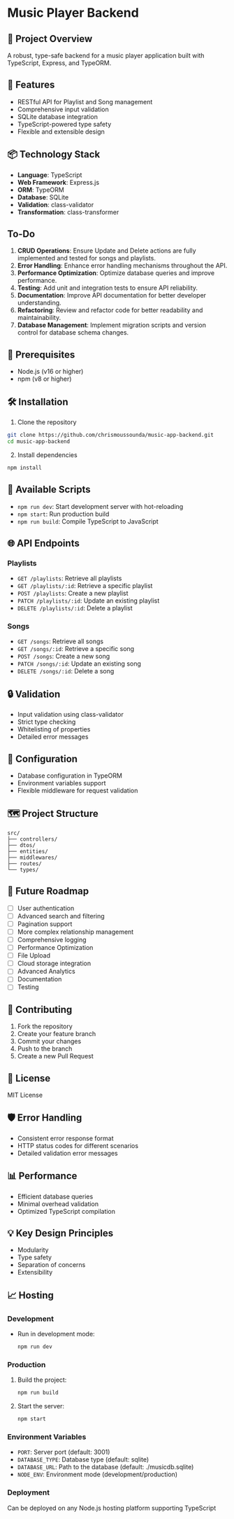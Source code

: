 # Music Player Backend

## 🎵 Project Overview

A robust, type-safe backend for a music player application built with TypeScript, Express, and TypeORM.

## 🚀 Features

- RESTful API for Playlist and Song management
- Comprehensive input validation
- SQLite database integration
- TypeScript-powered type safety
- Flexible and extensible design

## 📦 Technology Stack

- **Language**: TypeScript
- **Web Framework**: Express.js
- **ORM**: TypeORM
- **Database**: SQLite
- **Validation**: class-validator
- **Transformation**: class-transformer

## To-Do

1. **CRUD Operations**: Ensure Update and Delete actions are fully implemented and tested for songs and playlists.
2. **Error Handling**: Enhance error handling mechanisms throughout the API.
3. **Performance Optimization**: Optimize database queries and improve performance.
4. **Testing**: Add unit and integration tests to ensure API reliability.
5. **Documentation**: Improve API documentation for better developer understanding.
6. **Refactoring**: Review and refactor code for better readability and maintainability.
7. **Database Management**: Implement migration scripts and version control for database schema changes.

## 🔧 Prerequisites

- Node.js (v16 or higher)
- npm (v8 or higher)

## 🛠 Installation

1. Clone the repository

```bash
git clone https://github.com/chrismoussounda/music-app-backend.git
cd music-app-backend
```

2. Install dependencies

```bash
npm install
```

## 📜 Available Scripts

- `npm run dev`: Start development server with hot-reloading
- `npm start`: Run production build
- `npm run build`: Compile TypeScript to JavaScript

## 🌐 API Endpoints

### Playlists

- `GET /playlists`: Retrieve all playlists
- `GET /playlists/:id`: Retrieve a specific playlist
- `POST /playlists`: Create a new playlist
- `PATCH /playlists/:id`: Update an existing playlist
- `DELETE /playlists/:id`: Delete a playlist

### Songs

- `GET /songs`: Retrieve all songs
- `GET /songs/:id`: Retrieve a specific song
- `POST /songs`: Create a new song
- `PATCH /songs/:id`: Update an existing song
- `DELETE /songs/:id`: Delete a song

## 🔒 Validation

- Input validation using class-validator
- Strict type checking
- Whitelisting of properties
- Detailed error messages

## 📝 Configuration

- Database configuration in TypeORM
- Environment variables support
- Flexible middleware for request validation

## 🗺 Project Structure

```
src/
├── controllers/
├── dtos/
├── entities/
├── middlewares/
├── routes/
└── types/
```

## 🚧 Future Roadmap

- [ ] User authentication
- [ ] Advanced search and filtering
- [ ] Pagination support
- [ ] More complex relationship management
- [ ] Comprehensive logging
- [ ] Performance Optimization
- [ ] File Upload
- [ ] Cloud storage integration
- [ ] Advanced Analytics
- [ ] Documentation
- [ ] Testing

## 🤝 Contributing

1. Fork the repository
2. Create your feature branch
3. Commit your changes
4. Push to the branch
5. Create a new Pull Request

## 📄 License

MIT License

## 🛡️ Error Handling

- Consistent error response format
- HTTP status codes for different scenarios
- Detailed validation error messages

## 📊 Performance

- Efficient database queries
- Minimal overhead validation
- Optimized TypeScript compilation

## 💡 Key Design Principles

- Modularity
- Type safety
- Separation of concerns
- Extensibility

## 📈 Hosting

### Development

- Run in development mode:
  ```bash
  npm run dev
  ```

### Production

1. Build the project:
   ```bash
   npm run build
   ```
2. Start the server:
   ```bash
   npm start
   ```

### Environment Variables

- `PORT`: Server port (default: 3001)
- `DATABASE_TYPE`: Database type (default: sqlite)
- `DATABASE_URL`: Path to the database (default: ./musicdb.sqlite)
- `NODE_ENV`: Environment mode (development/production)

### Deployment

Can be deployed on any Node.js hosting platform supporting TypeScript
